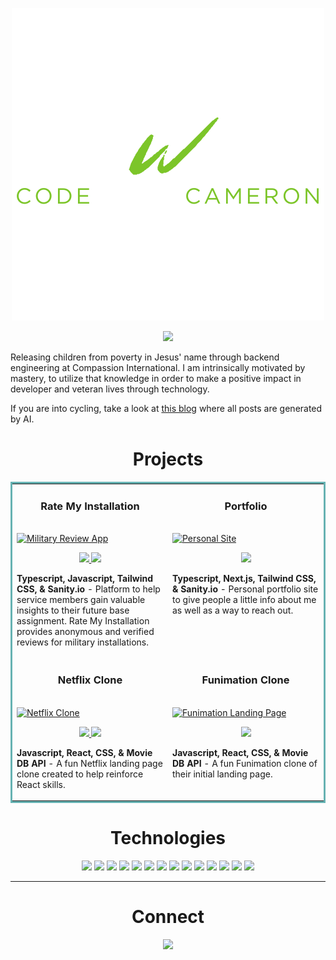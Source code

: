 <p align="center">
  <img src="./images/white_no_bg.png"
alt="" />
</p>

<p align="center">
  <a href="https://www.linkedin.com/in/cameron-porter-b59387197/" target="_blank">
    <img src="https://img.shields.io/static/v1?label=|&message=LINKED-IN&color=cdf998&style=plastic&logo=linkedin&logo-color=white"/>
  </a>
 </p>

Releasing children from poverty in Jesus' name through backend engineering at Compassion International. I am intrinsically motivated by mastery, to utilize that knowledge in order to make a positive impact in developer and veteran lives through technology.

If you are into cycling, take a look at [this blog](https://www.riderspaths.com) where all posts are generated by AI.

<h1 align="center">Projects</h1>
<table bordercolor="#66b2b2">
  
  <tr>
    <td width="50%" valign="top">
      <h3 align="center" display="flex">Rate My Installation</h3>
        <br />
        <a target="_blank" href="https://www.ratemyinstallation.com">
            <img src="images/rmi.gif" width="100%" alt="Military Review App"/>
        </a>
        <br />
        <p align="center">
          
  <a href="https://github.com/Cameron-Porter/rate-my-installation" target="_blank">
    <img src="https://img.shields.io/static/v1?label=|&message=REPO&color=23555f&style=plastic&logo=github&logo-color=white"/>
  </a>
  <a href="https://rate-my-installation-cameron-porter.vercel.app/" target="_blank">
    <img src="https://img.shields.io/static/v1?label=|&message=WEBSITE&color=cdf998&style=plastic&logo=wordpress&logo-color=white"/>
  </a>
      </p>
        <p><strong>Typescript, Javascript, Tailwind CSS, & Sanity.io</strong> - Platform to help service members gain valuable insights to their future base assignment. Rate My Installation provides anonymous and verified reviews for military installations.</p>
    </td>
    <td width="50%" valign="top">
      <h3 align="center">Portfolio</h3>
        <br />
      <a target="_blank" href="https://www.cameronporter.dev/#hero">
            <img src="images/portfolio.gif" width="100%"  alt="Personal Site"/>
        </a>
        <br />
        <p align="center">
          
  <a href="https://github.com/Cameron-Porter/portfolio-v4" target="_blank">
    <img src="https://img.shields.io/static/v1?label=|&message=REPO&color=23555f&style=plastic&logo=github&logo-color=white"/>
  </a>
      </p>
        <p><strong>Typescript, Next.js, Tailwind CSS, & Sanity.io</strong> - Personal portfolio site to give people a little info about me as well as a way to reach out.</p>
    </td>
  </tr>
  <tr>
    <td width="50%" valign="top">
      <h3 align="center" display="flex">Netflix Clone</h3>
        <br />
        <a target="_blank" href="https://agohige-netflix.web.app/">
            <img src="images/netflix.gif" width="100%" alt="Netflix Clone"/>
        </a>
        <br />
        <p align="center">
          
  <a href="https://github.com/Cameron-Porter/react_netflix" target="_blank">
    <img src="https://img.shields.io/static/v1?label=|&message=REPO&color=23555f&style=plastic&logo=github&logo-color=white"/>
  </a>  
  <a href="https://agohige-netflix.web.app/" target="_blank">
    <img src="https://img.shields.io/static/v1?label=|&message=WEBSITE&color=cdf998&style=plastic&logo=wordpress&logo-color=white"/>
  </a>
      </p>
        <p><strong>Javascript, React, CSS, & Movie DB API</strong> - A fun Netflix landing page clone created to help reinforce React skills.</p>
    </td>
    <td width="50%" valign="top">
      <h3 align="center">Funimation Clone</h3>
        <br />
      <a target="_blank" href="https://github.com/Cameron-Porter/react_funimation">
            <img src="images/funimation.gif" width="100%"  alt="Funimation Landing Page"/>
        </a>
        <br />
        <p align="center">
          
  <a href="https://github.com/Cameron-Porter/react_funimation" target="_blank">
    <img src="https://img.shields.io/static/v1?label=|&message=REPO&color=23555f&style=plastic&logo=github&logo-color=white"/>
  </a>
      </p>
        <p><strong>Javascript, React, CSS, & Movie DB API</strong> - A fun Funimation clone of their initial landing page.</p>
    </td>
  </tr>
</table>

<h1 align="center">Technologies</h1>

<p align="center">
    <img src="https://img.shields.io/static/v1?label=|&message=HTML5&color=23555f&style=plastic&logo=html5"/>
    <img src="https://img.shields.io/static/v1?label=|&message=CSS3&color=285f65&style=plastic&logo=css3"/>
    <img src="https://img.shields.io/static/v1?label=|&message=SASS&color=2b625f&style=plastic&logo=sass"/>
    <img src="https://img.shields.io/static/v1?label=|&message=BOOTSTRAP&color=316c5e&style=plastic&logo=bootstrap"/>
    <img src="https://img.shields.io/static/v1?label=|&message=JAVASCRIPT&color=3c7f5d&style=plastic&logo=javascript"/>
    <img src="https://img.shields.io/static/v1?label=|&message=REACT.JS&color=4a935c&style=plastic&logo=react"/>
    <img src="https://img.shields.io/static/v1?label=|&message=TYPESCRIPT&color=4a935c&style=plastic&logo=typescript"/>
    <img src="https://img.shields.io/static/v1?label=|&message=PYTHON&color=52985b&style=plastic&logo=python"/>
    <img src="https://img.shields.io/static/v1?label=|&message=ADOBE&color=98bf53&style=plastic&logo=adobe"/>
    <img src="https://img.shields.io/static/v1?label=|&message=MONGO-DB&color=cdd148&style=plastic&logo=mongodb"/>
    <img src="https://img.shields.io/static/v1?label=|&message=WEBPACK&color=bbb111&style=plastic&logo=webpack"/>
    <img src="https://img.shields.io/static/v1?label=|&message=LINUX&color=bbb111&style=plastic&logo=linux"/>
    <img src="https://img.shields.io/static/v1?label=|&message=GIT&color=cbb148&style=plastic&logo=git"/>
    <img src="https://img.shields.io/static/v1?label=|&message=FIREBASE&color=cbb148&style=plastic&logo=firebase"/>
</p>

---

<h1 align="center">Connect</h1>

<p align="center">
  <a href="https://www.linkedin.com/in/cameron-porter-b59387197/" target="_blank">
    <img src="https://img.shields.io/static/v1?label=|&message=LINKED-IN&color=cdf998&style=plastic&logo=linkedin&logo-color=white"/>
  </a>
</p>
